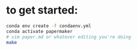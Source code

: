 # to get started:


```bash
conda env create -f condaenv.yml
conda activate papermaker
# vim paper.md or whatever editing you're doing
make
```
